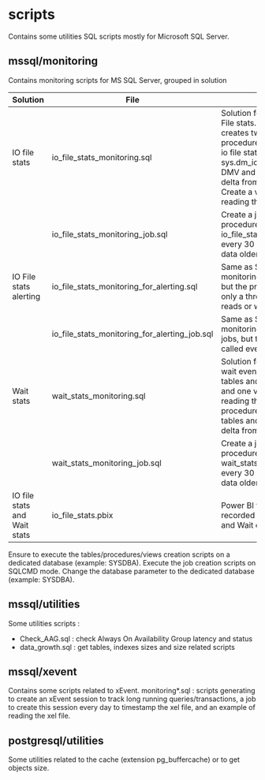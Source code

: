# scripts
Contains some utilities SQL scripts mostly for Microsoft SQL Server.

## mssql/monitoring
Contains monitoring scripts for MS SQL Server, grouped in solution

|Solution|File|Usage|
|--------|----|-----|
|IO file stats|io_file_stats_monitoring.sql|Solution for monitoring IO File stats. This script creates two tables and a procedure to records the io file stats from sys.dm_io_virutal_file_stats DMV and calculates the delta from last record. Create a view to help reading the data|
||io_file_stats_monitoring_job.sql|Create a job calling the procedure in io_file_stats_monitoring.sql every 30 min and purge data older than 1 month|
|IO File stats alerting|io_file_stats_monitoring_for_alerting.sql|Same as Solution for monitoring IO File stats, but the procedure records only a threshold in IO reads or writes is passed|
||io_file_stats_monitoring_for_alerting_job.sql|Same as Solution for monitoring IO File stats jobs, but the procedure is called every 5 min|
|Wait stats|wait_stats_monitoring.sql|Solution for monitoring wait events. Create two tables and one procedure and one view to help reading the data. The procedures records in the tables and calculate the delta from previous record|
||wait_stats_monitoring_job.sql|Create a job calling the procedure in wait_stats_monitoring.sql every 30 min and purge data older than 1 month|
|IO file stats and Wait stats|io_file_stats.pbix|Power BI to visualize the recorded data (IO file stats and Wait events)|

Ensure to execute the tables/procedures/views creation scripts on a dedicated database (example: SYSDBA).
Execute the job creation scripts on SQLCMD mode. Change the database parameter to the dedicated database (example: SYSDBA).

## mssql/utilities
Some utilities scripts :

- Check_AAG.sql : check Always On Availability Group latency and status
- data_growth.sql : get tables, indexes sizes and size related scripts


## mssql/xevent
Contains some scripts related to xEvent.
monitoring*.sql : scripts generating to create an xEvent session to track long running queries/transactions, a job to create this session every day to timestamp the xel file, and an example of reading the xel file.

## postgresql/utilities
Some utilities related to the cache (extension pg_buffercache) or to get objects size.


